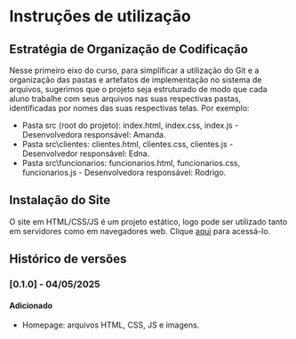 # Instruções de utilização

## Estratégia de Organização de Codificação 

Nesse primeiro eixo do curso, para simplificar a utilização do Git e a organização das pastas e artefatos de implementação no sistema de arquivos, sugerimos que o projeto seja estruturado de modo que cada aluno trabalhe com seus arquivos nas suas respectivas pastas, identificadas por nomes das suas respectivas telas. Por exemplo:
- Pasta src (root do projeto): index.html, index.css, index.js - Desenvolvedora responsável: Amanda.
- Pasta src\clientes: clientes.html, clientes.css, clientes.js - Desenvolvedor responsável: Edna.
- Pasta src\funcionarios: funcionarios.html, funcionarios.css, funcionarios.js  - Desenvolvedora responsável: Rodrigo.

## Instalação do Site

O site em HTML/CSS/JS é um projeto estático, logo pode ser utilizado tanto em servidores como em navegadores web. Clique <a href= "https://icei-puc-minas-pmv-ads.github.io/pmv-ads-2025-1-e1-proj-web-t3-v2-grow/codigo-fonte/pagina-login/login.html">aqui</a> para acessá-lo. 

## Histórico de versões

### [0.1.0] - 04/05/2025
#### Adicionado
- Homepage: arquivos HTML, CSS, JS e imagens.
